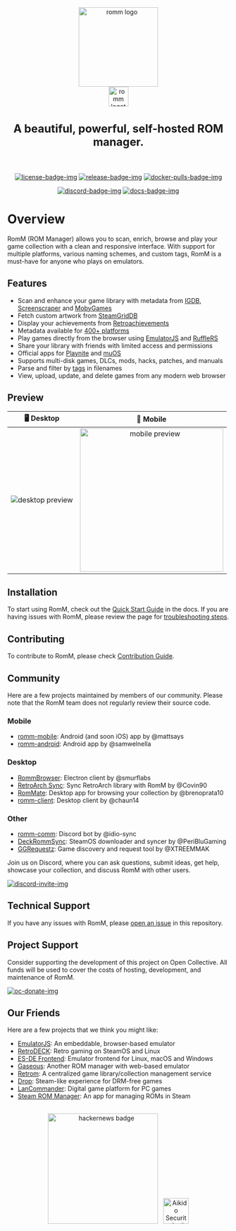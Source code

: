 <!-- trunk-ignore-all(markdownlint/MD033) -->
<!-- trunk-ignore(markdownlint/MD041) -->
<div align="center">
  <img src=".github/resources/isotipo.png" height="180px" width="auto" alt="romm logo">
  <br />
  <img src=".github/resources/logotipo.png" height="45px" width="auto" alt="romm logotype">

  <h3 style="font-size: 25px;">
    A beautiful, powerful, self-hosted ROM manager.
  </h3>
  <br/>

[![license-badge-img]][license-badge]
[![release-badge-img]][release-badge]
[![docker-pulls-badge-img]][docker-pulls-badge]

[![discord-badge-img]][discord-badge]
[![docs-badge-img]][docs]

  </div>
</div>

# Overview

RomM (ROM Manager) allows you to scan, enrich, browse and play your game collection with a clean and responsive interface. With support for multiple platforms, various naming schemes, and custom tags, RomM is a must-have for anyone who plays on emulators.

## Features

- Scan and enhance your game library with metadata from [IGDB][igdb-api], [Screenscraper][screenscraper-api] and [MobyGames][mobygames-api]
- Fetch custom artwork from [SteamGridDB][steamgriddb-api]
- Display your achievements from [Retroachievements][retroachievements-api]
- Metadata available for [400+ platforms][docs-supported-platforms]
- Play games directly from the browser using [EmulatorJS][docs-emulatorjs] and [RuffleRS][docs-rufflers]
- Share your library with friends with limited access and permissions
- Official apps for [Playnite][playnite-app] and [muOS][muos-app]
- Supports multi-disk games, DLCs, mods, hacks, patches, and manuals
- Parse and filter by [tags][docs-tag-support] in filenames
- View, upload, update, and delete games from any modern web browser

## Preview

|                                       🖥 Desktop                                       |                                                           📱 Mobile                                                            |
| :------------------------------------------------------------------------------------: | :----------------------------------------------------------------------------------------------------------------------------: |
| <img src=".github/resources/screenshots/preview-desktop.webp" alt="desktop preview" /> | <img style="width: 325px; aspect-ratio: auto;" src=".github/resources/screenshots/preview-mobile.webp" alt="mobile preview" /> |

## Installation

To start using RomM, check out the [Quick Start Guide][docs-quick-start-guide] in the docs. If you are having issues with RomM, please review the page for [troubleshooting steps][docs-troubleshooting].

## Contributing

To contribute to RomM, please check [Contribution Guide](./CONTRIBUTING.md).

## Community

Here are a few projects maintained by members of our community. Please note that the RomM team does not regularly review their source code.

### Mobile

- [romm-mobile][romm-mobile]: Android (and soon iOS) app by @mattsays
- [romm-android][romm-android]: Android app by @samwelnella

### Desktop

- [RommBrowser][romm-browser]: Electron client by @smurflabs
- [RetroArch Sync][romm-retroarch-sync]: Sync RetroArch library with RomM by @Covin90
- [RomMate][rommate]: Desktop app for browsing your collection by @brenoprata10
- [romm-client][romm-client]: Desktop client by @chaun14

### Other

- [romm-comm][romm-comm-discord-bot]: Discord bot by @idio-sync
- [DeckRommSync][deck-romm-sync]: SteamOS downloader and syncer by @PeriBluGaming
- [GGRequestz][ggrequestz]: Game discovery and request tool by @XTREEMMAK

Join us on Discord, where you can ask questions, submit ideas, get help, showcase your collection, and discuss RomM with other users.

[![discord-invite-img]][discord-invite]

## Technical Support

If you have any issues with RomM, please [open an issue](https://github.com/rommapp/romm/issues/new) in this repository.

## Project Support

Consider supporting the development of this project on Open Collective. All funds will be used to cover the costs of hosting, development, and maintenance of RomM.

[![oc-donate-img]][oc-donate]

## Our Friends

Here are a few projects that we think you might like:

- [EmulatorJS](https://emulatorjs.org/): An embeddable, browser-based emulator
- [RetroDECK](https://retrodeck.net/): Retro gaming on SteamOS and Linux
- [ES-DE Frontend](https://es-de.org/): Emulator frontend for Linux, macOS and Windows
- [Gaseous](https://github.com/gaseous-project/gaseous-server): Another ROM manager with web-based emulator
- [Retrom](https://github.com/JMBeresford/retrom): A centralized game library/collection management service
- [Drop](https://droposs.org/): Steam-like experience for DRM-free games
- [LanCommander](https://lancommander.app/): Digital game platform for PC games
- [Steam ROM Manager](https://steamgriddb.github.io/steam-rom-manager/): An app for managing ROMs in Steam

<div align="center">
  <br />
  <div dir="auto">
    <a href="https://news.ycombinator.com/item?id=44247964" target="_blank"><img src=".github/resources/hackernews_badge.svg" width="250px" alt="hackernews badge"></a>
    &nbsp;
    <span><img src=".github/resources/aikido-badge.png" alt="Aikido Security Audit Report" height="58" /></span>
  </div>
</div>

<!-- docs links -->

[docs]: https://docs.romm.app/latest/
[docs-quick-start-guide]: https://docs.romm.app/latest/Getting-Started/Quick-Start-Guide/
[docs-supported-platforms]: https://docs.romm.app/latest/Platforms-and-Players/Supported-Platforms/
[docs-emulatorjs]: https://docs.romm.app/latest/Platforms-and-Players/EmulatorJS-Player/
[docs-rufflers]: https://docs.romm.app/latest/Platforms-and-Players/RuffleRS-Player/
[docs-troubleshooting]: https://docs.romm.app/latest/Troubleshooting/Scanning-Issues/
[docs-tag-support]: https://docs.romm.app/latest/Getting-Started/Folder-Structure/#tag-support

<!-- Badges -->

[license-badge-img]: https://img.shields.io/github/license/rommapp/romm?style=for-the-badge&color=a32d2a
[license-badge]: LICENSE
[release-badge-img]: https://img.shields.io/github/v/release/rommapp/romm?style=for-the-badge
[release-badge]: https://github.com/rommapp/romm/releases
[discord-badge-img]: https://img.shields.io/badge/discord-7289da?style=for-the-badge
[discord-badge]: https://discord.gg/P5HtHnhUDH
[docs-badge-img]: https://img.shields.io/badge/docs-736e9b?style=for-the-badge
[docker-pulls-badge-img]: https://img.shields.io/docker/pulls/rommapp/romm?style=for-the-badge&label=pulls
[docker-pulls-badge]: https://hub.docker.com/r/rommapp/romm

<!-- Links -->

[discord-invite-img]: https://invidget.switchblade.xyz/P5HtHnhUDH
[discord-invite]: https://discord.gg/P5HtHnhUDH
[oc-donate-img]: https://opencollective.com/romm/donate/button.png?color=blue
[oc-donate]: https://opencollective.com/romm

<!-- External links -->

[igdb-api]: https://docs.romm.app/latest/Getting-Started/Metadata-Providers/#igdb
[screenscraper-api]: https://docs.romm.app/latest/Getting-Started/Metadata-Providers/#screenscraper
[mobygames-api]: https://docs.romm.app/latest/Getting-Started/Metadata-Providers/#mobygames
[steamgriddb-api]: https://docs.romm.app/latest/Getting-Started/Metadata-Providers/#steamgriddb
[retroachievements-api]: https://docs.romm.app/latest/Getting-Started/Metadata-Providers/#retroachievements
[romm-comm-discord-bot]: https://github.com/idio-sync/romm-comm
[deck-romm-sync]: https://github.com/PeriBluGaming/DeckRommSync-Standalone
[romm-browser]: https://github.com/smurflabs/RommBrowser/
[romm-mobile]: https://github.com/mattsays/romm-mobile
[playnite-app]: https://github.com/rommapp/playnite-plugin
[muos-app]: https://github.com/rommapp/muos-app
[ggrequestz]: https://github.com/XTREEMMAK/ggrequestz
[romm-client]: https://github.com/chaun14/romm-client
[romm-retroarch-sync]: https://github.com/Covin90/romm-retroarch-sync
[rommate]: https://github.com/brenoprata10/rommate
[romm-android]: https://github.com/samwelnella/romm-android
